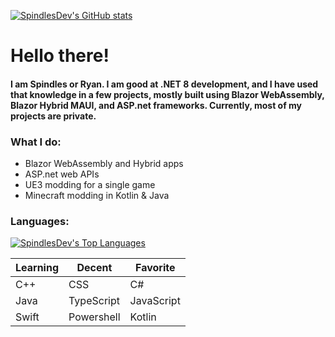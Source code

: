 [![SpindlesDev's GitHub stats](https://github-readme-stats.vercel.app/api?username=SpindlesDev&show_icons=true&theme=algolia)](https://github.com/anuraghazra/github-readme-stats)

# Hello there!
<h4>
<p>I am Spindles or Ryan. I am good at .NET 8 development, and I have used that knowledge in a few projects, mostly built using Blazor WebAssembly, Blazor Hybrid MAUI, and ASP.net frameworks. Currently, most of my projects are private.</p>
</h4>

<h3>What I do:</h4>
<ul>
  <li>Blazor WebAssembly and Hybrid apps</li>
  <li>ASP.net web APIs</li>
  <li>UE3 modding for a single game</li>
  <li>Minecraft modding in Kotlin & Java</li>
</ul>

### Languages:
[![SpindlesDev's Top Languages](https://github-readme-stats.vercel.app/api/top-langs/?username=SpindlesDev&theme=algolia)](https://github.com/anuraghazra/github-readme-stats)
<table>
<thead>
  <tr>
    <th>Learning</th>
    <th>Decent</th>
    <th>Favorite</th>
  </tr>
</thead>
<tbody>
  <tr>
    <td>C++</td>
    <td>CSS</td>
    <td>C#</td>
  </tr>
  <tr>
    <td>Java</td>
    <td>TypeScript</td>
    <td>JavaScript</td>
  </tr>
  <tr>
    <td>Swift</td>
    <td>Powershell</td>
    <td>Kotlin</td>
  </tr>
</tbody>
</table>
